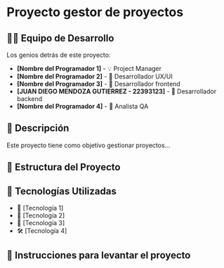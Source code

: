 # Proyecto gestor de proyectos 


## 👨‍💻 Equipo de Desarrollo

Los genios detrás de este proyecto:

- **[Nombre del Programador 1]** - 💡 Project Manager
- **[Nombre del Programador 2]** - 🎨 Desarrollador UX/UI
- **[Nombre del Programador 3]** - 🔧 Desarrollador frontend
- **[JUAN DIEGO MENDOZA GUTIERREZ - 22393123]** - 🚀 Desarrollador backend
- **[Nombre del Programador 4]** - 🚀 Analista QA 

## 📜 Descripción

Este proyecto tiene como objetivo gestionar proyectos...
## 📂 Estructura del Proyecto


## 📌 Tecnologías Utilizadas

- 🚀 [Tecnología 1]
- 🎨 [Tecnología 2]
- 🔧 [Tecnología 3]
- 🛠️ [Tecnología 4]

## 📌 Instrucciones para levantar el proyecto
